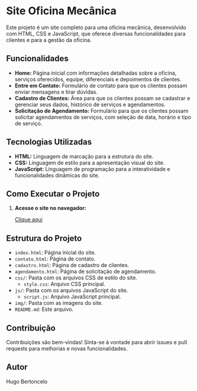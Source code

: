 # Site Oficina Mecânica

Este projeto é um site completo para uma oficina mecânica, desenvolvido com HTML, CSS e JavaScript, que oferece diversas funcionalidades para clientes e para a gestão da oficina.

## Funcionalidades

- **Home:** Página inicial com informações detalhadas sobre a oficina, serviços oferecidos, equipe, diferenciais e depoimentos de clientes.
- **Entre em Contato:** Formulário de contato para que os clientes possam enviar mensagens e tirar dúvidas.
- **Cadastro de Clientes:** Área para que os clientes possam se cadastrar e gerenciar seus dados, histórico de serviços e agendamentos.
- **Solicitação de Agendamento:** Formulário para que os clientes possam solicitar agendamentos de serviços, com seleção de data, horário e tipo de serviço.

## Tecnologias Utilizadas

- **HTML:** Linguagem de marcação para a estrutura do site.
- **CSS:** Linguagem de estilo para a apresentação visual do site.
- **JavaScript:** Linguagem de programação para a interatividade e funcionalidades dinâmicas do site.

## Como Executar o Projeto

1.  **Acesse o site no navegador:**

    [Clique aqui](https://hugobertoncelo.github.io/Oficina-Mecanica/)

## Estrutura do Projeto

- `index.html`: Página inicial do site.
- `contato.html`: Página de contato.
- `cadastro.html`: Página de cadastro de clientes.
- `agendamento.html`: Página de solicitação de agendamento.
- `css/`: Pasta com os arquivos CSS de estilo do site.
  - `style.css`: Arquivo CSS principal.
- `js/`: Pasta com os arquivos JavaScript do site.
  - `script.js`: Arquivo JavaScript principal.
- `img/`: Pasta com as imagens do site.
- `README.md`: Este arquivo.

## Contribuição

Contribuições são bem-vindas! Sinta-se à vontade para abrir issues e pull requests para melhorias e novas funcionalidades.

## Autor

Hugo Bertoncelo
